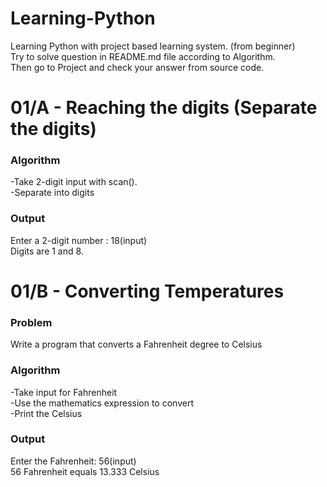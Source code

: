 # Learning-Python
Learning Python with project based learning system. (from beginner) <br>
Try to solve question in README.md file according to Algorithm. <br>
Then go to Project and check your answer from source code.

# 01/A - Reaching the digits (Separate the digits)

<h3> Algorithm </h3>
-Take 2-digit input with scan(). <br>
-Separate into digits <br>
<h3> Output </h3>
Enter a 2-digit number : 18(input)  <br>
Digits are 1 and 8.
<br>

# 01/B - Converting Temperatures</a>
 <h3>Problem</h3>
Write a program that converts a Fahrenheit degree to Celsius 
<h3>Algorithm</h3>
-Take input for Fahrenheit <br>
-Use the mathematics expression to convert  <br> 
-Print the Celsius  <br>
<h3> Output </h3>
Enter the Fahrenheit: 56(input) <br>
56 Fahrenheit equals 13.333 Celsius
<br>
